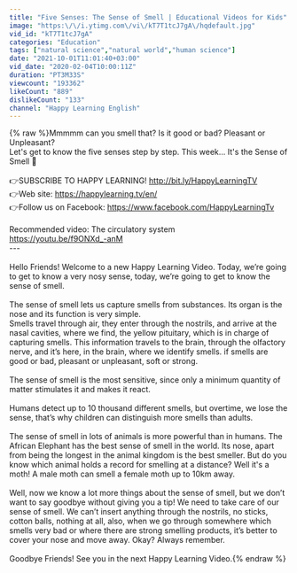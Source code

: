```yaml
---
title: "Five Senses: The Sense of Smell | Educational Videos for Kids"
image: "https:\/\/i.ytimg.com\/vi\/kT7T1tcJ7gA\/hqdefault.jpg"
vid_id: "kT7T1tcJ7gA"
categories: "Education"
tags: ["natural science","natural world","human science"]
date: "2021-10-01T11:01:40+03:00"
vid_date: "2020-02-04T10:00:11Z"
duration: "PT3M33S"
viewcount: "193362"
likeCount: "889"
dislikeCount: "133"
channel: "Happy Learning English"
---
```

{% raw %}Mmmmm can you smell that? Is it good or bad? Pleasant or Unpleasant? <br />Let's get to know the five senses step by step. This week... It's the Sense of Smell 👃<br /><br />👉SUBSCRIBE TO HAPPY LEARNING! <a rel="nofollow" target="blank" href="http://bit.ly/HappyLearningTV">http://bit.ly/HappyLearningTV</a><br />👉Web site: <a rel="nofollow" target="blank" href="https://happylearning.tv/en/">https://happylearning.tv/en/</a><br />👉Follow us on Facebook: <a rel="nofollow" target="blank" href="https://www.facebook.com/HappyLearningTv">https://www.facebook.com/HappyLearningTv</a><br /><br />Recommended video: The circulatory system <br /><a rel="nofollow" target="blank" href="https://youtu.be/f9ONXd_-anM">https://youtu.be/f9ONXd_-anM</a><br />---<br /><br />Hello Friends! Welcome to a new Happy Learning Video. Today, we’re going to get to know a very nosy sense, today, we’re going to get to know the sense of smell. <br /><br />The sense of smell lets us capture smells from substances. Its organ is the nose and its function is very simple.<br />Smells travel through air, they enter through the nostrils, and arrive at the nasal cavities, where we find, the yellow pituitary, which is in charge of capturing smells. This information travels to the brain, through the olfactory nerve, and it’s here, in the brain, where we identify smells. if smells are good or bad, pleasant or unpleasant, soft or strong. <br /><br />The sense of smell is the most sensitive, since only a minimum quantity of matter stimulates it and makes it react. <br /><br />Humans detect up to 10 thousand different smells, but overtime, we lose the sense, that’s why children can distinguish more smells than adults.<br /><br />The sense of smell in lots of animals is more powerful than in humans. The African Elephant has the best sense of smell in the world. Its nose, apart from being the longest in the animal kingdom is the best smeller. But do you know which animal holds a record for smelling at a distance?  Well it's a moth!  A male moth can smell a female moth up to 10km away. <br /><br />Well, now we know a lot more things about the sense of smell, but we don’t want to say goodbye without giving you a tip! We need to take care of our sense of smell. We can’t insert anything through the nostrils, no sticks, cotton balls, nothing at all, also, when we go through somewhere which smells very bad or where there are strong smelling products,  it’s better to cover your nose and move away. Okay? Always remember. <br /><br />Goodbye Friends! See you in the next Happy Learning Video.{% endraw %}
